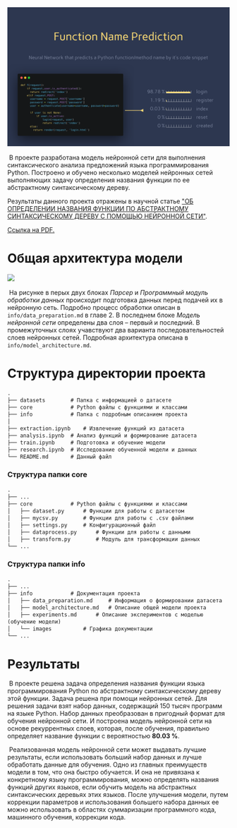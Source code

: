 <img src="info/images/login_snippet.png" style="zoom:80%;" />



​	В проекте разработана модель нейронной сети для выполнения синтаксического анализа предложений языка программирования Python. Построено и обучено несколько моделей нейронных сетей выполняющих задачу определения названия функции по ее абстрактному синтаксическому дереву.

Результаты данного проекта отражены в научной статье ["ОБ ОПРЕДЕЛЕНИИ НАЗВАНИЯ ФУНКЦИИ ПО АБСТРАКТНОМУ СИНТАКСИЧЕСКОМУ ДЕРЕВУ С ПОМОЩЬЮ НЕЙРОННОЙ СЕТИ"](https://cyberleninka.ru/article/n/ob-opredelenii-nazvaniya-funktsii-po-abstraktnomu-sintaksicheskomu-derevu-s-pomoschyu-neyronnoy-seti).

[Ссылка на PDF.](https://cyberleninka.ru/article/n/ob-opredelenii-nazvaniya-funktsii-po-abstraktnomu-sintaksicheskomu-derevu-s-pomoschyu-neyronnoy-seti/pdf)


# Общая архитектура модели

<img src="info/images/main_architecture.png"  />

​		На рисунке в перых двух блоках *Парсер* и *Программный модуль обработки данных* происходит подготовка данных перед подачей их в нейронную сеть. Подробно процесс обработки описан в `info/data_preparation.md` в главе 2. В последнем блоке *Модель нейронной сети* определены два слоя – первый и последний. В промежуточных слоях учавствуют два варианта последовательностей слоев нейронных сетей. Подробная архитектура описана в `info/model_architecture.md`.



# Структура директории проекта

```
.
├── datasets		# Папка с информацией о датасете
├── core   	    	# Python файлы с функциями и классами
├── info   	    	# Папка с подробным описанием проекта
│
├── extraction.ipynb 	# Извлечение функций из датасета
├── analysis.ipynb 	# Анализ функций и формирование датасета
├── train.ipynb 	# Подготовка и обучение модели
├── research.ipynb 	# Исследование обученной модели и данных
└── README.md 		# Данный файл
```

### Структура папки core

```
.
├── ...
├── core			# Python файлы с функциями и классами
│   ├── dataset.py 		# Функции для работы с датасетом
│   ├── mycsv.py 		# Функции для работы с .csv файлами
│   ├── settings.py		# Конфигурационный файл
│   ├── dataprocess.py 		# Функции для работы с данными
│   ├── transform.py 		# Модуль для трансформации данных
└── ...
```

### Структура папки info

```
.
├── ...
├── info			# Документация проекта
│   ├── data_preparation.md 	# Информация о формировании датасета
│   ├── model_architecture.md 	# Описание общей модели проекта
│   ├── experiments.md		# Описание экспериментов с моделью (обучение модели)
│   └── images			# Графика документации
└── ...
```



# Результаты

​	В проекте решена задача определения названия функции языка программирования Python по абстрактному синтаксическому дереву этой функции. Задача решена при помощи нейронных сетей. Для решения задачи взят набор данных, содержащий 150 тысяч программ на языке Python. Набор данных преобразован в пригодный формат для обучения нейронной сети. И построена модель нейронной сети на основе рекуррентных слоев, которая, после обучения, правильно определяет название функции с вероятностью **80.03 %**.

​	Реализованная модель нейронной сети может выдавать лучшие результаты, если использовать больший набор данных и лучше обработать данные для обучения. Одно из главных преимуществ модели в том, что она быстро обучается. И она не привязана к конкретному языку программирования, можно определять названия функций других языков, если обучить модель на абстрактных синтаксических деревьях этих языков.  После улучшения модели, путем коррекции параметров и использования большего набора данных ее можно использовать в областях суммаризации программного кода, машинного обучения, коррекции кода.


